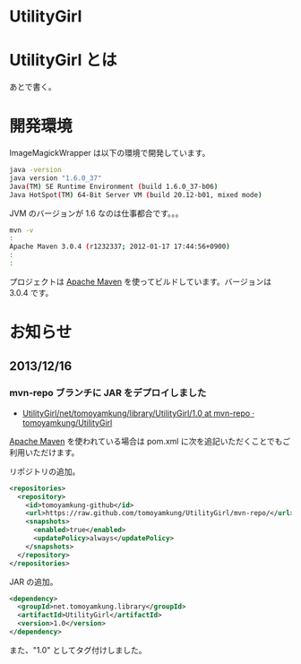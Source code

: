 UtilityGirl
===========

# UtilityGirl とは

あとで書く。


# 開発環境

ImageMagickWrapper は以下の環境で開発しています。

```sh
java -version
java version "1.6.0_37"
Java(TM) SE Runtime Environment (build 1.6.0_37-b06)
Java HotSpot(TM) 64-Bit Server VM (build 20.12-b01, mixed mode)
```

JVM のバージョンが 1.6 なのは仕事都合です。。。


```sh
mvn -v
:
Apache Maven 3.0.4 (r1232337; 2012-01-17 17:44:56+0900)
:
:
```

プロジェクトは [Apache Maven](http://maven.apache.org/) を使ってビルドしています。バージョンは 3.0.4 です。


# お知らせ


## 2013/12/16


### mvn-repo ブランチに JAR をデプロイしました

- [UtilityGirl/net/tomoyamkung/library/UtilityGirl/1.0 at mvn-repo · tomoyamkung/UtilityGirl](https://github.com/tomoyamkung/UtilityGirl/tree/mvn-repo/net/tomoyamkung/library/UtilityGirl/1.0)

[Apache Maven](http://maven.apache.org/) を使われている場合は pom.xml に次を追記いただくことでもご利用いただけます。

リポジトリの追加。

```xml
<repositories>
  <repository>
    <id>tomoyamkung-github</id>
    <url>https://raw.github.com/tomoyamkung/UtilityGirl/mvn-repo/</url>
    <snapshots>
      <enabled>true</enabled>
      <updatePolicy>always</updatePolicy>
    </snapshots>
  </repository>
</repositories>
```

JAR の追加。

```xml
<dependency>
  <groupId>net.tomoyamkung.library</groupId>
  <artifactId>UtilityGirl</artifactId>
  <version>1.0</version>
</dependency>
```

また、"1.0" としてタグ付けしました。

